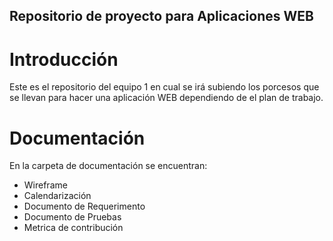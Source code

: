 ## Repositorio de proyecto para Aplicaciones WEB

# Introducción 
Este es el repositorio del equipo 1 en cual se irá subiendo los porcesos que se llevan para hacer una aplicación WEB dependiendo de el plan de trabajo.


# Documentación 
En la carpeta de documentación se encuentran:
- Wireframe
- Calendarización
- Documento de Requerimento
- Documento de Pruebas
- Metrica de contribución
